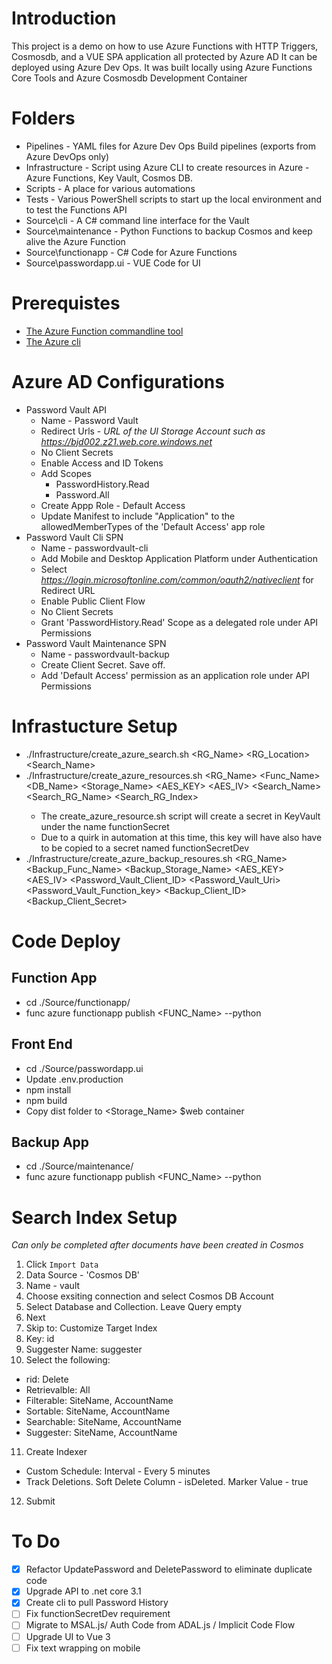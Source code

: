 # Introduction 
This project is a demo on how to use Azure Functions with HTTP Triggers, Cosmosdb, and a VUE SPA application all protected by Azure AD
It can be deployed using Azure Dev Ops.
It was built locally using Azure Functions Core Tools and Azure Cosmosdb Development Container

# Folders
* Pipelines - YAML files for Azure Dev Ops Build pipelines (exports from Azure DevOps only)
* Infrastructure - Script using Azure CLI to create resources in Azure - Azure Functions, Key Vault, Cosmos DB.  
* Scripts - A place for various automations
* Tests - Various PowerShell scripts to start up the local environment and to test the Functions API
* Source\cli - A C# command line interface for the Vault
* Source\maintenance - Python Functions to backup Cosmos and keep alive the Azure Function
* Source\functionapp - C# Code for Azure Functions
* Source\passwordapp.ui - VUE Code for UI

# Prerequistes 
* [The Azure Function commandline tool](https://docs.microsoft.com/en-us/azure/azure-functions/functions-run-local?tabs=linux%2Ccsharp%2Cbash#v2)
* [The Azure cli](https://docs.microsoft.com/en-us/cli/azure/install-azure-cli-linux?pivots=apt)

# Azure AD Configurations
* Password Vault API
   * Name - Password Vault
   * Redirect Urls - _URL of the UI Storage Account such as https://bjd002.z21.web.core.windows.net_
   * No Client Secrets
   * Enable Access and ID Tokens
   * Add Scopes
      * PasswordHistory.Read
      * Password.All
   * Create Appp Role - Default Access
   * Update Manifest to include "Application" to the allowedMemberTypes of the 'Default Access' app role
* Password Vault Cli SPN
   * Name - passwordvault-cli
   * Add Mobile and Desktop Application Platform under Authentication 
   * Select _https://login.microsoftonline.com/common/oauth2/nativeclient_ for Redirect URL
   * Enable Public Client Flow
   * No Client Secrets
   * Grant 'PasswordHistory.Read' Scope as a delegated role under API Permissions
* Password Vault Maintenance SPN
   * Name - passwordvault-backup
   * Create Client Secret. Save off.
   * Add 'Default Access' permission as an application role under API Permissions

# Infrastucture Setup
* ./Infrastructure/create_azure_search.sh <RG_Name> <RG_Location> <Search_Name>
* ./Infrastructure/create_azure_resources.sh <RG_Name> <Location> <Func_Name> <DB_Name> <Storage_Name> <AES_KEY> <AES_IV> <Search_Name> <Search_RG_Name> <Search_RG_Index>
   * The create_azure_resource.sh script will create a secret in KeyVault under the name functionSecret
   * Due to a quirk in automation at this time, this key will have also have to be copied to a secret named functionSecretDev
* ./Infrastructure/create_azure_backup_resoures.sh <RG_Name> <Location> <Backup_Func_Name> <Backup_Storage_Name> <AES_KEY> <AES_IV> <Password_Vault_Client_ID> <Password_Vault_Uri> <Password_Vault_Function_key> <Backup_Client_ID> <Backup_Client_Secret>

# Code Deploy
## Function App
* cd ./Source/functionapp/
* func azure functionapp publish <FUNC_Name> --python

## Front End
* cd ./Source/passwordapp.ui
* Update .env.production 
* npm install
* npm build
* Copy dist folder to <Storage_Name> $web container

## Backup App
* cd ./Source/maintenance/
* func azure functionapp publish <FUNC_Name> --python

# Search Index Setup
_Can only be completed after documents have been created in Cosmos_
1. Click `Import Data`
2. Data Source - 'Cosmos DB'
3. Name - vault
4. Choose exsiting connection and select Cosmos DB Account
5. Select Database and Collection. Leave Query empty
6. Next
7. Skip to: Customize Target Index
8. Key: id
9. Suggester Name: suggester
10. Select the following:
   * rid: Delete
   * Retrievalble: All
   * Filterable: SiteName, AccountName
   * Sortable:  SiteName, AccountName
   * Searchable: SiteName, AccountName
   * Suggester: SiteName, AccountName
11. Create Indexer
   * Custom Schedule: Interval - Every 5 minutes
   * Track Deletions. Soft Delete Column - isDeleted. Marker Value - true
12. Submit

# To Do
- [X] Refactor UpdatePassword and DeletePassword to eliminate duplicate code
- [X] Upgrade API to .net core 3.1
- [X] Create cli to pull Password History
- [ ] Fix functionSecretDev requirement
- [ ] Migrate to MSAL.js/ Auth Code from ADAL.js / Implicit Code Flow 
- [ ] Upgrade UI to Vue 3
- [ ] Fix text wrapping on mobile